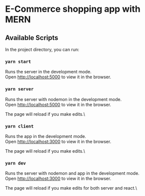 # E-Commerce shopping app with MERN

## Available Scripts

In the project directory, you can run:

### `yarn start`

Runs the server in the development mode.\
Open [http://localhost:5000](http://localhost:5000) to view it in the browser.

### `yarn server`

Runs the server with nodemon in the development mode.\
Open [http://localhost:5000](http://localhost:5000) to view it in the browser.

The page will reload if you make edits.\

### `yarn client`

Runs the app in the development mode.\
Open [http://localhost:3000](http://localhost:3000) to view it in the browser.

The page will reload if you make edits.\

### `yarn dev`

Runs the server with nodemon and app in the development mode.\
Open [http://localhost:3000](http://localhost:3000) to view it in the browser.

The page will reload if you make edits for both server and react.\
